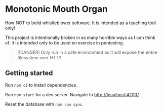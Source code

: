 # Monotonic Mouth Organ

How NOT to build whistleblower software.
It is intended as a teaching tool only!

This project is intentionally broken in as many horrible ways as I can think of.
It is intended only to be used en exercise in pentesting.

> [!DANGER]
> Only run in a safe environment as it will expose the entire filesystem over
> HTTP.

## Getting started

Run `npm ci` to install dependencies.

Run `npm start` for a dev server. Navigate to <http://localhost:4200/>.

Reset the database with `npm run sync`.
